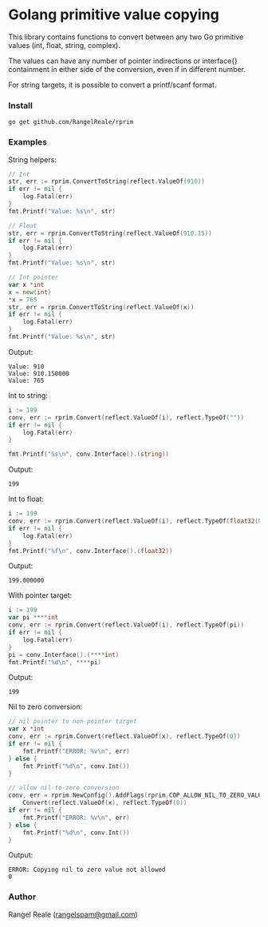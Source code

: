 # Golang primitive value copying

This library contains functions to convert between any two Go primitive values (int, float, string, complex).

The values can have any number of pointer indirections or interface{} containment in either side of the conversion, 
even if in different number.

For string targets, it is possible to convert a printf/scanf format.

### Install

```
go get github.com/RangelReale/rprim
```

### Examples

String helpers:
```go
// Int
str, err := rprim.ConvertToString(reflect.ValueOf(910))
if err != nil {
    log.Fatal(err)
}
fmt.Printf("Value: %s\n", str)

// Float
str, err = rprim.ConvertToString(reflect.ValueOf(910.15))
if err != nil {
    log.Fatal(err)
}
fmt.Printf("Value: %s\n", str)

// Int pointer
var x *int
x = new(int)
*x = 765
str, err = rprim.ConvertToString(reflect.ValueOf(x))
if err != nil {
    log.Fatal(err)
}
fmt.Printf("Value: %s\n", str)
```
Output:
```
Value: 910
Value: 910.150000
Value: 765
```

Int to string:
```go
i := 199
conv, err := rprim.Convert(reflect.ValueOf(i), reflect.TypeOf(""))
if err != nil {
    log.Fatal(err)
}

fmt.Printf("%s\n", conv.Interface().(string))
```
Output:
```
199
```

Int to float:
```go
i := 199
conv, err := rprim.Convert(reflect.ValueOf(i), reflect.TypeOf(float32(0)))
if err != nil {
    log.Fatal(err)
}
fmt.Printf("%f\n", conv.Interface().(float32))
```
Output:
```
199.000000
```

With pointer target:
```go
i := 199
var pi ****int
conv, err := rprim.Convert(reflect.ValueOf(i), reflect.TypeOf(pi))
if err != nil {
    log.Fatal(err)
}
pi = conv.Interface().(****int)
fmt.Printf("%d\n", ****pi)
```
Output:
```
199
```

Nil to zero conversion:
```go
// nil pointer to non-pointer target
var x *int
conv, err := rprim.Convert(reflect.ValueOf(x), reflect.TypeOf(0))
if err != nil {
    fmt.Printf("ERROR: %v\n", err)
} else {
    fmt.Printf("%d\n", conv.Int())
}

// allow nil-to-zero conversion
conv, err = rprim.NewConfig().AddFlags(rprim.COP_ALLOW_NIL_TO_ZERO_VALUE).
    Convert(reflect.ValueOf(x), reflect.TypeOf(0))
if err != nil {
    fmt.Printf("ERROR: %v\n", err)
} else {
    fmt.Printf("%d\n", conv.Int())
}
```
Output:
```
ERROR: Copying nil to zero value not allowed
0
```

### Author

Rangel Reale (rangelspam@gmail.com) 
